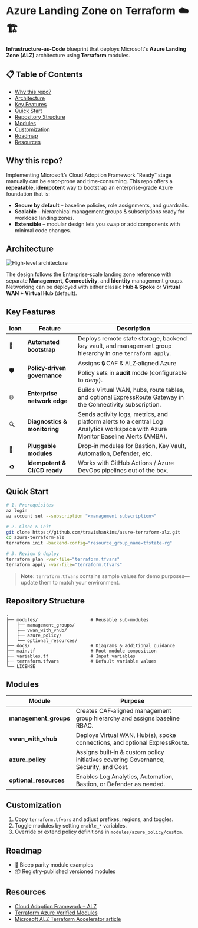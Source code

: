 # Azure Landing Zone on Terraform ☁️🏗️

**Infrastructure‑as‑Code** blueprint that deploys Microsoft's **Azure Landing Zone (ALZ)** architecture using **Terraform** modules.

## 📋 Table of Contents

* [Why this repo?](#why-this-repo)
* [Architecture](#architecture)
* [Key Features](#key-features)
* [Quick Start](#quick-start)
* [Repository Structure](#repository-structure)
* [Modules](#modules)
* [Customization](#customization)
* [Roadmap](#roadmap)
* [Resources](#resources)


## Why this repo?

Implementing Microsoft’s Cloud Adoption Framework “Ready” stage manually can be error‑prone and time‑consuming.
This repo offers a **repeatable, idempotent** way to bootstrap an enterprise‑grade Azure foundation that is:

* **Secure by default** – baseline policies, role assignments, and guardrails.
* **Scalable** – hierarchical management groups & subscriptions ready for workload landing zones.
* **Extensible** – modular design lets you swap or add components with minimal code changes.

## Architecture

![High-level architecture](docs/architecture/alz-terraform-diagram.png)

The design follows the Enterprise‑scale landing zone reference with separate **Management**, **Connectivity**, and **Identity** management groups.
Networking can be deployed with either classic **Hub & Spoke** or **Virtual WAN + Virtual Hub** (default).

## Key Features

| Icon | Feature                      | Description                                                                                                                       |
| ---- | ---------------------------- | --------------------------------------------------------------------------------------------------------------------------------- |
| 🚀   | **Automated bootstrap**      | Deploys remote state storage, backend key vault, and management group hierarchy in one `terraform apply`.                         |
| 🛡️  | **Policy‑driven governance** | Assigns 🔒 CAF & ALZ‑aligned Azure Policy sets in **audit** mode (configurable to *deny*).                                        |
| 🌐   | **Enterprise network edge**  | Builds Virtual WAN, hubs, route tables, and optional ExpressRoute Gateway in the Connectivity subscription.                       |
| 🔍   | **Diagnostics & monitoring** | Sends activity logs, metrics, and platform alerts to a central Log Analytics workspace with Azure Monitor Baseline Alerts (AMBA). |
| 🧩   | **Pluggable modules**        | Drop‑in modules for Bastion, Key Vault, Automation, Defender, etc.                                                                |
| ♻️   | **Idempotent & CI/CD ready** | Works with GitHub Actions / Azure DevOps pipelines out of the box.                                                                |

## Quick Start

```bash
# 1. Prerequisites
az login
az account set --subscription "<management subscription>"

# 2. Clone & init
git clone https://github.com/travishankins/azure-terraform-alz.git
cd azure-terraform-alz
terraform init -backend-config="resource_group_name=tfstate-rg"

# 3. Review & deploy
terraform plan -var-file="terraform.tfvars"
terraform apply -var-file="terraform.tfvars"
```

> **Note:** `terraform.tfvars` contains sample values for demo purposes—update them to match your environment.

## Repository Structure

```
.
├── modules/                    # Reusable sub‑modules
│   ├── management_groups/
│   ├── vwan_with_vhub/
│   ├── azure_policy/
│   └── optional_resources/
├── docs/                       # Diagrams & additional guidance
├── main.tf                     # Root module composition
├── variables.tf                # Input variables
├── terraform.tfvars            # Default variable values
└── LICENSE
```

## Modules

| Module                  | Purpose                                                                               |
| ----------------------- | ------------------------------------------------------------------------------------- |
| **management\_groups**  | Creates CAF‑aligned management group hierarchy and assigns baseline RBAC.             |
| **vwan\_with\_vhub**    | Deploys Virtual WAN, Hub(s), spoke connections, and optional ExpressRoute.            |
| **azure\_policy**       | Assigns built‑in & custom policy initiatives covering Governance, Security, and Cost. |
| **optional\_resources** | Enables Log Analytics, Automation, Bastion, or Defender as needed.                    |

## Customization

1. Copy `terraform.tfvars` and adjust prefixes, regions, and toggles.
2. Toggle modules by setting `enable_*` variables.
3. Override or extend policy definitions in `modules/azure_policy/custom`.

## Roadmap

* 🔄 Bicep parity module examples
* 📦 Registry‑published versioned modules


## Resources

* [Cloud Adoption Framework – ALZ](https://aka.ms/alz)
* [Terraform Azure Verified Modules](https://registry.terraform.io/namespaces/Azure)
* [Microsoft ALZ Terraform Accelerator article](https://techcommunity.microsoft.com/blog/azuregovernanceandmanagementblog/introducing-terraform-support-for-azure-monitor-baseline-alerts-amba-for-azure-l/4414766)
